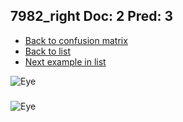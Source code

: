 ## 7982_right Doc: 2 Pred: 3
- [Back to confusion matrix](https://github.com/juliandewit/kaggle_retinopathy/blob/master/matrix.md)
- [Back to list](https://github.com/juliandewit/kaggle_retinopathy/blob/master/lists/23/list.md)
- [Next example in list](https://github.com/juliandewit/kaggle_retinopathy/blob/master/lists/23/80/8030_right.md)

![Eye](https://retinopaty.blob.core.windows.net/size1024/7982_right_2.jpeg)

### 

![Eye]()
